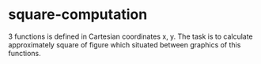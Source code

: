 # square-computation

3 functions is defined in Cartesian coordinates x, y. The task is to calculate approximately square of figure which situated between graphics of this functions.
